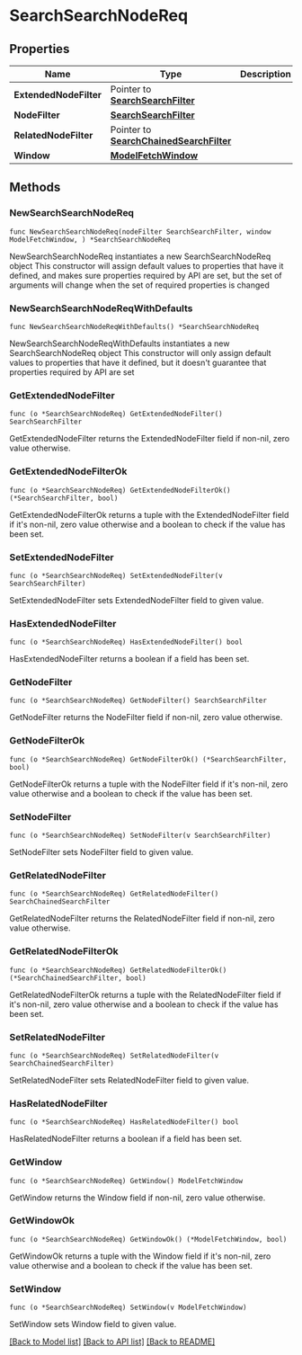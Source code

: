# SearchSearchNodeReq

## Properties

Name | Type | Description | Notes
------------ | ------------- | ------------- | -------------
**ExtendedNodeFilter** | Pointer to [**SearchSearchFilter**](SearchSearchFilter.md) |  | [optional] 
**NodeFilter** | [**SearchSearchFilter**](SearchSearchFilter.md) |  | 
**RelatedNodeFilter** | Pointer to [**SearchChainedSearchFilter**](SearchChainedSearchFilter.md) |  | [optional] 
**Window** | [**ModelFetchWindow**](ModelFetchWindow.md) |  | 

## Methods

### NewSearchSearchNodeReq

`func NewSearchSearchNodeReq(nodeFilter SearchSearchFilter, window ModelFetchWindow, ) *SearchSearchNodeReq`

NewSearchSearchNodeReq instantiates a new SearchSearchNodeReq object
This constructor will assign default values to properties that have it defined,
and makes sure properties required by API are set, but the set of arguments
will change when the set of required properties is changed

### NewSearchSearchNodeReqWithDefaults

`func NewSearchSearchNodeReqWithDefaults() *SearchSearchNodeReq`

NewSearchSearchNodeReqWithDefaults instantiates a new SearchSearchNodeReq object
This constructor will only assign default values to properties that have it defined,
but it doesn't guarantee that properties required by API are set

### GetExtendedNodeFilter

`func (o *SearchSearchNodeReq) GetExtendedNodeFilter() SearchSearchFilter`

GetExtendedNodeFilter returns the ExtendedNodeFilter field if non-nil, zero value otherwise.

### GetExtendedNodeFilterOk

`func (o *SearchSearchNodeReq) GetExtendedNodeFilterOk() (*SearchSearchFilter, bool)`

GetExtendedNodeFilterOk returns a tuple with the ExtendedNodeFilter field if it's non-nil, zero value otherwise
and a boolean to check if the value has been set.

### SetExtendedNodeFilter

`func (o *SearchSearchNodeReq) SetExtendedNodeFilter(v SearchSearchFilter)`

SetExtendedNodeFilter sets ExtendedNodeFilter field to given value.

### HasExtendedNodeFilter

`func (o *SearchSearchNodeReq) HasExtendedNodeFilter() bool`

HasExtendedNodeFilter returns a boolean if a field has been set.

### GetNodeFilter

`func (o *SearchSearchNodeReq) GetNodeFilter() SearchSearchFilter`

GetNodeFilter returns the NodeFilter field if non-nil, zero value otherwise.

### GetNodeFilterOk

`func (o *SearchSearchNodeReq) GetNodeFilterOk() (*SearchSearchFilter, bool)`

GetNodeFilterOk returns a tuple with the NodeFilter field if it's non-nil, zero value otherwise
and a boolean to check if the value has been set.

### SetNodeFilter

`func (o *SearchSearchNodeReq) SetNodeFilter(v SearchSearchFilter)`

SetNodeFilter sets NodeFilter field to given value.


### GetRelatedNodeFilter

`func (o *SearchSearchNodeReq) GetRelatedNodeFilter() SearchChainedSearchFilter`

GetRelatedNodeFilter returns the RelatedNodeFilter field if non-nil, zero value otherwise.

### GetRelatedNodeFilterOk

`func (o *SearchSearchNodeReq) GetRelatedNodeFilterOk() (*SearchChainedSearchFilter, bool)`

GetRelatedNodeFilterOk returns a tuple with the RelatedNodeFilter field if it's non-nil, zero value otherwise
and a boolean to check if the value has been set.

### SetRelatedNodeFilter

`func (o *SearchSearchNodeReq) SetRelatedNodeFilter(v SearchChainedSearchFilter)`

SetRelatedNodeFilter sets RelatedNodeFilter field to given value.

### HasRelatedNodeFilter

`func (o *SearchSearchNodeReq) HasRelatedNodeFilter() bool`

HasRelatedNodeFilter returns a boolean if a field has been set.

### GetWindow

`func (o *SearchSearchNodeReq) GetWindow() ModelFetchWindow`

GetWindow returns the Window field if non-nil, zero value otherwise.

### GetWindowOk

`func (o *SearchSearchNodeReq) GetWindowOk() (*ModelFetchWindow, bool)`

GetWindowOk returns a tuple with the Window field if it's non-nil, zero value otherwise
and a boolean to check if the value has been set.

### SetWindow

`func (o *SearchSearchNodeReq) SetWindow(v ModelFetchWindow)`

SetWindow sets Window field to given value.



[[Back to Model list]](../README.md#documentation-for-models) [[Back to API list]](../README.md#documentation-for-api-endpoints) [[Back to README]](../README.md)


